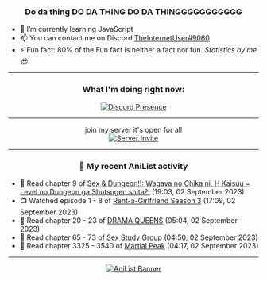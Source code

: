 <div align="center">

### Do da thing DO DA THING DO DA THINGGGGGGGGGGG
</div>

- 🌱 I’m currently learning JavaScript
- 📫 You can contact me on Discord [TheInternetUser#9060](https://discord.com/users/534117072796385300)
- ⚡ Fun fact: 80% of the Fun fact is neither a fact nor fun. _Statistics by me 😎_
<hr>

<div align="center">

### What I'm doing right now:
[![Discord Presence](https://lanyard.cnrad.dev/api/534117072796385300)](https://discord.com/users/534117072796385300)
<hr>

join my server it's open for all <br>
[![Server Invite](https://invidget.switchblade.xyz/bfYgVHxrSs)](https://discord.gg/bfYgVHxrSs)

<hr>
  
### 🌸 My recent AniList activity

</div>

<!-- ANILIST_ACTIVITY:start -->

-   📖 Read chapter 9 of [Sex & Dungeon!!: Wagaya no Chika ni, H Kaisuu = Level no Dungeon ga Shutsugen shita?!](https://anilist.co/manga/115037) (19:03, 02 September 2023)
-   📺 Watched episode 1 - 8 of [Rent-a-Girlfriend Season 3](https://anilist.co/anime/154745) (17:09, 02 September 2023)
-   📖 Read chapter 20 - 23 of [DRAMA QUEENS](https://anilist.co/manga/131769) (05:04, 02 September 2023)
-   📖 Read chapter 65 - 73 of [Sex Study Group](https://anilist.co/manga/145493) (04:50, 02 September 2023)
-   📖 Read chapter 3325 - 3540 of [Martial Peak](https://anilist.co/manga/104494) (04:17, 02 September 2023)

<!-- ANILIST_ACTIVITY:end -->
<hr>

<div align="center">

[![AniList Banner](https://img.anili.st/User/929966)](https://anilist.co/user/TheInternetUser)

<!-- ![Profile views](https://gpvc.arturio.dev/TheInternetUse7) Since 2023-01-09 -->
<br>


</div>
